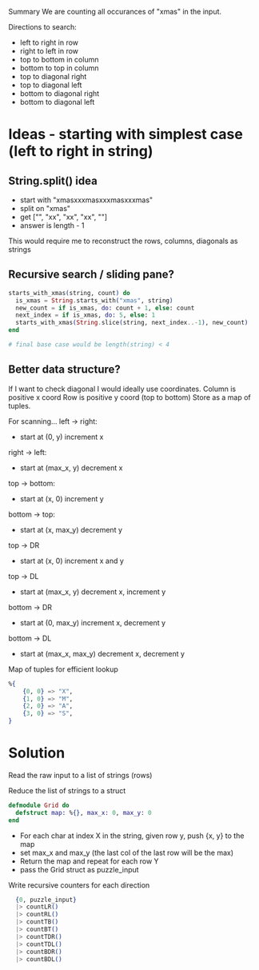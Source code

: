 Summary
We are counting all occurances of "xmas" in the input.

Directions to search:

- left to right in row
- right to left in row
- top to bottom in column
- bottom to top in column
- top to diagonal right
- top to diagonal left
- bottom to diagonal right
- bottom to diagonal left

# Ideas - starting with simplest case (left to right in string)

## String.split() idea

- start with "xmasxxxmasxxxmasxxxmas"
- split on "xmas"
- get ["", "xx", "xx", "xx", ""]
- answer is length - 1

This would require me to reconstruct the rows, columns, diagonals as strings

## Recursive search / sliding pane?

```elixir
starts_with_xmas(string, count) do
  is_xmas = String.starts_with("xmas", string)
  new_count = if is_xmas, do: count + 1, else: count
  next_index = if is_xmas, do: 5, else: 1
  starts_with_xmas(String.slice(string, next_index..-1), new_count)
end

# final base case would be length(string) < 4
```

## Better data structure?

If I want to check diagonal I would ideally use coordinates.
Column is positive x coord
Row is positive y coord (top to bottom)
Store as a map of tuples.

For scanning...
left -> right:

- start at (0, y)
  increment x

right -> left:

- start at (max_x, y)
  decrement x

top -> bottom:

- start at (x, 0)
  increment y

bottom -> top:

- start at (x, max_y)
  decrement y

top -> DR

- start at (x, 0)
  increment x and y

top -> DL

- start at (max_x, y)
  decrement x, increment y

bottom -> DR

- start at (0, max_y)
  increment x, decrement y

bottom -> DL

- start at (max_x, max_y)
  decrement x, decrement y

Map of tuples for efficient lookup

```elixir
%{
    {0, 0} => "X",
    {1, 0} => "M",
    {2, 0} => "A",
    {3, 0} => "S",
}
```

# Solution

Read the raw input to a list of strings (rows)

Reduce the list of strings to a struct

```elixir
defmodule Grid do
  defstruct map: %{}, max_x: 0, max_y: 0
end
```

- For each char at index X in the string, given row y, push {x, y} to the map
- set max_x and max_y (the last col of the last row will be the max)
- Return the map and repeat for each row Y
- pass the Grid struct as puzzle_input

Write recursive counters for each direction

```elixir
  {0, puzzle_input}
  |> countLR()
  |> countRL()
  |> countTB()
  |> countBT()
  |> countTDR()
  |> countTDL()
  |> countBDR()
  |> countBDL()
```
